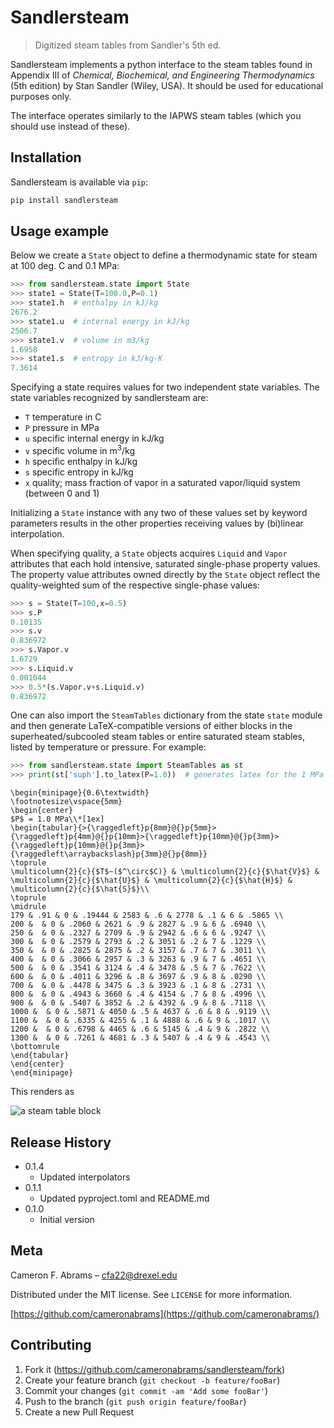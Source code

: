 # Sandlersteam

> Digitized steam tables from Sandler's 5th ed.

Sandlersteam implements a python interface to the steam tables found in Appendix III of _Chemical, Biochemical, and Engineering Thermodynamics_ (5th edition) by Stan Sandler (Wiley, USA). It should be used for educational purposes only.

The interface operates similarly to the IAPWS steam tables (which you should use instead of these).

## Installation 

Sandlersteam is available via `pip`:

```sh
pip install sandlersteam
```

## Usage example

Below we create a `State` object to define a thermodynamic state for steam at 100 deg. C and 0.1 MPa:

```python
>>> from sandlersteam.state import State
>>> state1 = State(T=100.0,P=0.1)
>>> state1.h  # enthalpy in kJ/kg
2676.2
>>> state1.u  # internal energy in kJ/kg
2506.7
>>> state1.v  # volume in m3/kg
1.6958
>>> state1.s  # entropy in kJ/kg-K
7.3614
```

Specifying a state requires values for two independent state variables.  The state variables recognized by sandlersteam are:

* `T` temperature in C
* `P` pressure in MPa
* `u` specific internal energy in kJ/kg
* `v` specific volume in m<sup>3</sup>/kg
* `h` specific enthalpy in kJ/kg
* `s` specific entropy in kJ/kg
* `x` quality; mass fraction of vapor in a saturated vapor/liquid system (between 0 and 1)

Initializing a `State` instance with any two of these values set by keyword parameters results in the other
properties receiving values by (bi)linear interpolation.

When specifying quality, a `State` objects acquires `Liquid` and `Vapor` attributes that each hold intensive, saturated single-phase property values.  The property value attributes owned directly by the `State` object reflect the quality-weighted sum of the respective single-phase values:

```python
>>> s = State(T=100,x=0.5)
>>> s.P
0.10135
>>> s.v
0.836972
>>> s.Vapor.v
1.6729
>>> s.Liquid.v
0.001044
>>> 0.5*(s.Vapor.v+s.Liquid.v)
0.836972
```

One can also import the `SteamTables` dictionary from the state `state` module and then generate LaTeX-compatible versions of either blocks in the superheated/subcooled steam tables or entire saturated steam stables, listed by temperature or pressure. For example:

```python
>>> from sandlersteam.state import SteamTables as st
>>> print(st['suph'].to_latex(P=1.0))  # generates latex for the 1 MPa block of the superheated steam table
```
```
\begin{minipage}{0.6\textwidth}
\footnotesize\vspace{5mm}
\begin{center}
$P$ = 1.0 MPa\\*[1ex]
\begin{tabular}{>{\raggedleft}p{8mm}@{}p{5mm}>{\raggedleft}p{4mm}@{}p{10mm}>{\raggedleft}p{10mm}@{}p{3mm}>{\raggedleft}p{10mm}@{}p{3mm}>{\raggedleft\arraybackslash}p{3mm}@{}p{8mm}}
\toprule
\multicolumn{2}{c}{$T$~($^\circ$C)} & \multicolumn{2}{c}{$\hat{V}$} & \multicolumn{2}{c}{$\hat{U}$} & \multicolumn{2}{c}{$\hat{H}$} & \multicolumn{2}{c}{$\hat{S}$}\\
\toprule
\midrule
179 & .91 & 0 & .19444 & 2583 & .6 & 2778 & .1 & 6 & .5865 \\
200 &  & 0 & .2060 & 2621 & .9 & 2827 & .9 & 6 & .6940 \\
250 &  & 0 & .2327 & 2709 & .9 & 2942 & .6 & 6 & .9247 \\
300 &  & 0 & .2579 & 2793 & .2 & 3051 & .2 & 7 & .1229 \\
350 &  & 0 & .2825 & 2875 & .2 & 3157 & .7 & 7 & .3011 \\
400 &  & 0 & .3066 & 2957 & .3 & 3263 & .9 & 7 & .4651 \\
500 &  & 0 & .3541 & 3124 & .4 & 3478 & .5 & 7 & .7622 \\
600 &  & 0 & .4011 & 3296 & .8 & 3697 & .9 & 8 & .0290 \\
700 &  & 0 & .4478 & 3475 & .3 & 3923 & .1 & 8 & .2731 \\
800 &  & 0 & .4943 & 3660 & .4 & 4154 & .7 & 8 & .4996 \\
900 &  & 0 & .5407 & 3852 & .2 & 4392 & .9 & 8 & .7118 \\
1000 &  & 0 & .5871 & 4050 & .5 & 4637 & .6 & 8 & .9119 \\
1100 &  & 0 & .6335 & 4255 & .1 & 4888 & .6 & 9 & .1017 \\
1200 &  & 0 & .6798 & 4465 & .6 & 5145 & .4 & 9 & .2822 \\
1300 &  & 0 & .7261 & 4681 & .3 & 5407 & .4 & 9 & .4543 \\
\bottomrule
\end{tabular}
\end{center}
\end{minipage}
```

This renders as

![a steam table block](stimage.png "1 MPa superheated steam table block")

## Release History

* 0.1.4
    * Updated interpolators
* 0.1.1
    * Updated pyproject.toml and README.md
* 0.1.0
    * Initial version

## Meta

Cameron F. Abrams – cfa22@drexel.edu

Distributed under the MIT license. See ``LICENSE`` for more information.

[https://github.com/cameronabrams](https://github.com/cameronabrams/)

## Contributing

1. Fork it (<https://github.com/cameronabrams/sandlersteam/fork>)
2. Create your feature branch (`git checkout -b feature/fooBar`)
3. Commit your changes (`git commit -am 'Add some fooBar'`)
4. Push to the branch (`git push origin feature/fooBar`)
5. Create a new Pull Request
